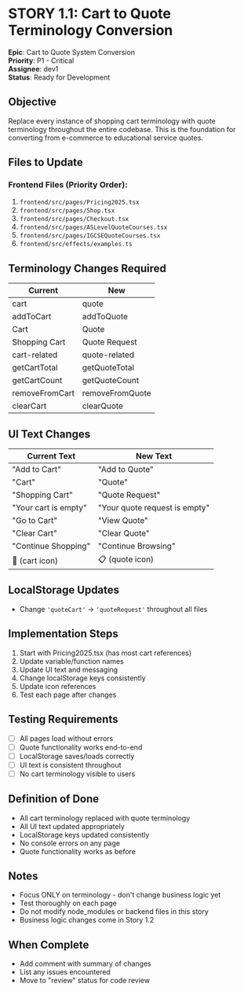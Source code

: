 # STORY 1.1: Cart to Quote Terminology Conversion

**Epic**: Cart to Quote System Conversion  
**Priority**: P1 - Critical  
**Assignee**: dev1  
**Status**: Ready for Development  

## Objective
Replace every instance of shopping cart terminology with quote terminology throughout the entire codebase. This is the foundation for converting from e-commerce to educational service quotes.

## Files to Update

### Frontend Files (Priority Order):
1. `frontend/src/pages/Pricing2025.tsx`
2. `frontend/src/pages/Shop.tsx` 
3. `frontend/src/pages/Checkout.tsx`
4. `frontend/src/pages/ASLevelQuoteCourses.tsx`
5. `frontend/src/pages/IGCSEQuoteCourses.tsx`
6. `frontend/src/effects/examples.ts`

## Terminology Changes Required

| Current | New |
|---------|-----|
| cart | quote |
| addToCart | addToQuote |
| Cart | Quote |
| Shopping Cart | Quote Request |
| cart-related | quote-related |
| getCartTotal | getQuoteTotal |
| getCartCount | getQuoteCount |
| removeFromCart | removeFromQuote |
| clearCart | clearQuote |

## UI Text Changes

| Current Text | New Text |
|--------------|----------|
| "Add to Cart" | "Add to Quote" |
| "Cart" | "Quote" |
| "Shopping Cart" | "Quote Request" |
| "Your cart is empty" | "Your quote request is empty" |
| "Go to Cart" | "View Quote" |
| "Clear Cart" | "Clear Quote" |
| "Continue Shopping" | "Continue Browsing" |
| 🛒 (cart icon) | 📋 (quote icon) |

## LocalStorage Updates
- Change `'quoteCart'` → `'quoteRequest'` throughout all files

## Implementation Steps
1. Start with Pricing2025.tsx (has most cart references)
2. Update variable/function names
3. Update UI text and messaging  
4. Change localStorage keys consistently
5. Update icon references
6. Test each page after changes

## Testing Requirements
- [ ] All pages load without errors
- [ ] Quote functionality works end-to-end
- [ ] LocalStorage saves/loads correctly
- [ ] UI text is consistent throughout
- [ ] No cart terminology visible to users

## Definition of Done
- All cart terminology replaced with quote terminology
- All UI text updated appropriately
- LocalStorage keys updated consistently
- No console errors on any page
- Quote functionality works as before

## Notes
- Focus ONLY on terminology - don't change business logic yet
- Test thoroughly on each page
- Do not modify node_modules or backend files in this story
- Business logic changes come in Story 1.2

## When Complete
- Add comment with summary of changes
- List any issues encountered  
- Move to "review" status for code review


